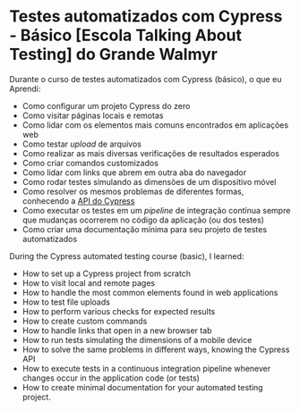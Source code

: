 # Testes automatizados com Cypress - Básico  [**Escola Talking About Testing**] do Grande Walmyr

Durante o curso de testes automatizados com Cypress (básico), o que eu Aprendi:

- Como configurar um projeto Cypress do zero
- Como visitar páginas locais e remotas
- Como lidar com os elementos mais comuns encontrados em aplicações web
- Como testar _upload_ de arquivos
- Como realizar as mais diversas verificações de resultados esperados
- Como criar comandos customizados
- Como lidar com links que abrem em outra aba do navegador
- Como rodar testes simulando as dimensões de um dispositivo móvel
- Como resolver os mesmos problemas de diferentes formas, conhecendo a [API do Cypress](https://docs.cypress.io/api/table-of-contents)
- Como executar os testes em um _pipeline_ de integração contínua sempre que mudanças ocorrerem no código da aplicação (ou dos testes)
- Como criar uma documentação mínima para seu projeto de testes automatizados

During the Cypress automated testing course (basic), I learned:

- How to set up a Cypress project from scratch
- How to visit local and remote pages
- How to handle the most common elements found in web applications
- How to test file uploads
- How to perform various checks for expected results
- How to create custom commands
- How to handle links that open in a new browser tab
- How to run tests simulating the dimensions of a mobile device
- How to solve the same problems in different ways, knowing the Cypress API
- How to execute tests in a continuous integration pipeline whenever changes occur in the application code (or tests)
- How to create minimal documentation for your automated testing project.
